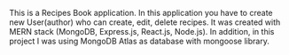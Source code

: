 This is a Recipes Book application. 
In this application you have to create new User(author) who can create, edit, delete recipes.
It was created with MERN stack (MongoDB, Express.js, React.js, Node.js).
In addition, in this project I was using MongoDB Atlas as database with mongoose library.
